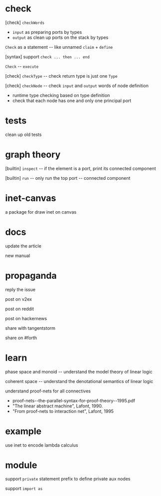 # check

[check] `checkWords`

- `input` as preparing ports by types
- `output` as clean up ports on the stack by types

`Check` as a statement -- like unnamed `claim` + `define`

[syntax] support `check ... then ... end`

`Check` -- `execute`

[check] `checkType` -- check return type is just one `Type`

[check] `checkNode` -- check `input` and `output` words of node definition

- runtime type checking based on type definition
- check that each node has one and only one principal port

# tests

clean up old tests

# graph theory

[builtin] `inspect` -- if the element is a port, print its connected component

[builtin] `run` -- only run the top port -- connected component

# inet-canvas

a package for draw inet on canvas

# docs

update the article

new manual

# propaganda

reply the issue

post on v2ex

post on reddit

post on hackernews

share with tangentstorm

share on #forth

# learn

phase space and monoid -- understand the model theory of linear logic

coherent space -- understand the denotational semantics of linear logic

understand proof-nets for all connectives

- proof-nets--the-parallel-syntax-for-proof-theory--1995.pdf
- "The linear abstract machine", Lafont, 1990.
- "From proof-nets to interaction net", Lafont, 1995

# example

use inet to encode lambda calculus

# module

support `private` statement prefix to define private aux nodes

support `import as`
